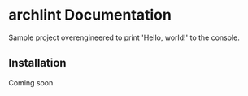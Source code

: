 # archlint Documentation

Sample project overengineered to print 'Hello, world!' to the console.

## Installation

Coming soon
